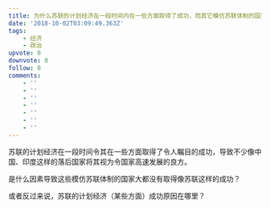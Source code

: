 ```yaml
---
title: 为什么苏联的计划经济在一段时间内在一些方面取得了成功，而其它模仿苏联体制的国家却大都失败？
date: '2018-10-02T03:09:49.363Z'
tags:
    - 经济
    - 政治
upvote: 0
downvote: 0
follow: 0
comments:
    - ''
    - ''
    - ''
    - ''
    - ''
    - ''
    - ''
---
```


苏联的计划经济在一段时间令其在一些方面取得了令人瞩目的成功，导致不少像中国、印度这样的落后国家将其视为令国家高速发展的良方。

是什么因素导致这些模仿苏联体制的国家大都没有取得像苏联这样的成功？

或者反过来说，苏联的计划经济（某些方面）成功原因在哪里？
